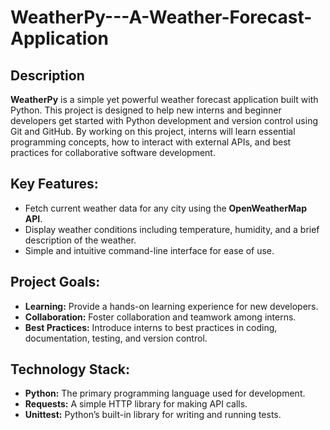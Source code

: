 
# WeatherPy---A-Weather-Forecast-Application

## Description
**WeatherPy** is a simple yet powerful weather forecast application built with Python. This project is designed to help new interns and beginner developers get started with Python development and version control using Git and GitHub. By working on this project, interns will learn essential programming concepts, how to interact with external APIs, and best practices for collaborative software development.

## Key Features:

* Fetch current weather data for any city using the **OpenWeatherMap API**.
* Display weather conditions including temperature, humidity, and a brief description of the weather.
* Simple and intuitive command-line interface for ease of use.

## Project Goals:
* **Learning:** Provide a hands-on learning experience for new developers.
* **Collaboration:** Foster collaboration and teamwork among interns.
* **Best Practices:** Introduce interns to best practices in coding, documentation, testing, and version control.

## Technology Stack:

* **Python:** The primary programming language used for development.
* **Requests:** A simple HTTP library for making API calls.
* **Unittest:** Python’s built-in library for writing and running tests.
